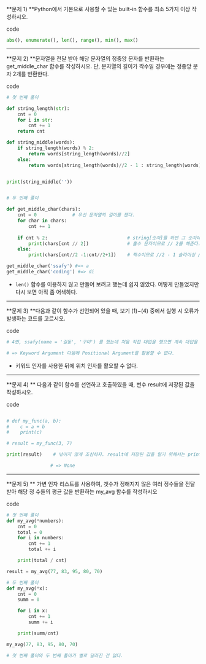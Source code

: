 

**문제 1) **Python에서 기본으로 사용할 수 있는 built-in 함수를 최소 5가지 이상 작성하시오.



code

```python
abs(), enumerate(), len(), range(), min(), max()
```



---



**문제 2) **문자열을 전달 받아 해당 문자열의 정중앙 문자를 반환하는 get_middle_char 함수를
작성하시오. 단, 문자열의 길이가 짝수일 경우에는 정중앙 문자 2개를 반환한다.



code

```python
# 첫 번째 풀이

def string_length(str):
    cnt = 0
    for i in str:
        cnt += 1
    return cnt

def string_middle(words):
    if string_length(words) % 2:
        return words[string_length(words)//2]
    else:
        return words[string_length(words)//2 - 1 : string_length(words) // 2 + 1]


print(string_middle(''))


# 두 번째 풀이

def get_middle_char(chars):
    cnt = 0				# 우선 문자열의 길이를 잰다.
    for char in chars:
        cnt += 1
        
    if cnt % 2:								# string[숫자]를 하면 그 숫자에 맞는 문자열이 나온다
        print(chars[cnt // 2])				# 홀수 문자이므로 // 2를 해준다.
    else:        							
        print(chars[cnt//2 -1:cnt//2+1])	# 짝수이므로 //2 - 1 슬라이싱 //2 + 1을 해준다

get_middle_char('ssafy') #=> a
get_middle_char('coding') #=> di
```

- `len()` 함수를 이용하지 않고 만들어 보려고 했는데 쉽지 않았다. 어떻게 만들었지만 다시 보면 아직 좀 어색하다.



---



**문제 3) **다음과 같이 함수가 선언되어 있을 때, 보기 (1)~(4) 중에서 실행 시 오류가 발생하는
코드를 고르시오.



code

```python
# 4번, ssafy(name = '길동', '구미') 를 했는데 처음 직접 대입을 했으면 계속 대입을 해야한다. 하지만 처음 위치에 맞게 했다가 나중에 대입하는 건 상관없다.

# => Keyword Argument 다음에 Positional Argument를 활용할 수 없다.
```

- 키워드 인자를 사용한 뒤에 위치 인자를 활요할 수 없다.



---



**문제 4) ** 다음과 같이 함수를 선언하고 호출하였을 때, 변수 result에 저장된 값을 작성하시오.



code

```python

# def my_func(a, b):
#    c = a + b
#    print(c)

# result = my_func(3, 7)

print(result)    # 낚이지 않게 조심하자. result에 저장된 값을 알기 위해서는 print(result)를 실행하					면 된다.

				# => None
```



---



**문제 5) ** 가변 인자 리스트를 사용하여, 갯수가 정해지지 않은 여러 정수들을 전달 받아 해당 정
수들의 평균 값을 반환하는 my_avg 함수를 작성하시오



code

```python
# 첫 번째 풀이
def my_avg(*numbers):
    cnt = 0
    total = 0
    for i in numbers:
        cnt += 1
        total += i

    print(total / cnt)

result = my_avg(77, 83, 95, 80, 70)

# 두 번째 풀이
def my_avg(*x):
    cnt = 0
    summ = 0

    for i in x:
        cnt += 1
        summ += i

    print(summ/cnt)

my_avg(77, 83, 95, 80, 70)

# 첫 번째 풀이와 두 번째 풀이가 별로 달라진 건 없다.
```

